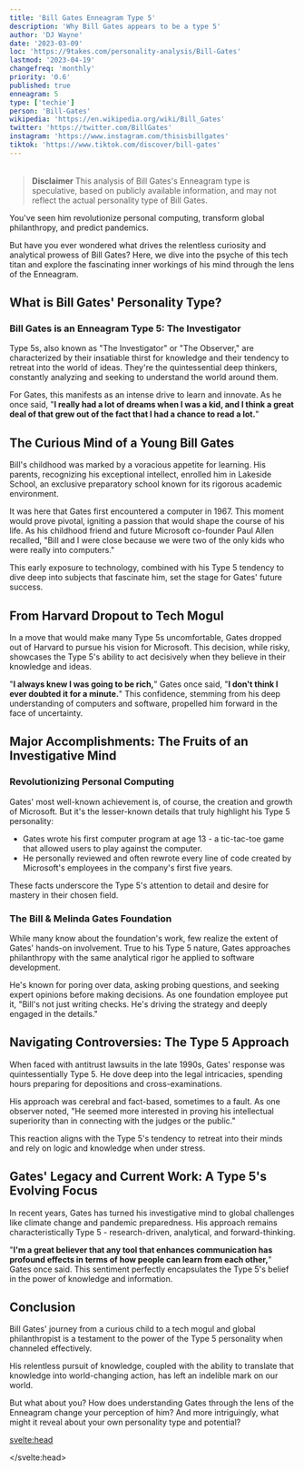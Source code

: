 ```yaml
---
title: 'Bill Gates Enneagram Type 5'
description: 'Why Bill Gates appears to be a type 5'
author: 'DJ Wayne'
date: '2023-03-09'
loc: 'https://9takes.com/personality-analysis/Bill-Gates'
lastmod: '2023-04-19'
changefreq: 'monthly'
priority: '0.6'
published: true
enneagram: 5
type: ['techie']
person: 'Bill-Gates'
wikipedia: 'https://en.wikipedia.org/wiki/Bill_Gates'
twitter: 'https://twitter.com/BillGates'
instagram: 'https://www.instagram.com/thisisbillgates'
tiktok: 'https://www.tiktok.com/discover/bill-gates'
---
```


<script>
	import  PopCard  from "$lib/components/atoms/PopCard.svelte";
</script>
<div
	style="display: flex;
    justify-content: center;
    margin: 1rem 0;
	"
>
	<PopCard
		image={`/types/5s/${'Bill-Gates'}.webp`}
		showIcon={false}
		enneagramType="5"
		displayText="Bill Gates"
		subtext=""
	/>
</div>

> **Disclaimer** This analysis of Bill Gates's Enneagram type is speculative, based on publicly available information, and may not reflect the actual personality type of Bill Gates.

<p class="firstLetter">You've seen him revolutionize personal computing, transform global philanthropy, and predict pandemics.</p>

But have you ever wondered what drives the relentless curiosity and analytical prowess of Bill Gates? Here, we dive into the psyche of this tech titan and explore the fascinating inner workings of his mind through the lens of the Enneagram.

## What is Bill Gates' Personality Type?

### Bill Gates is an Enneagram Type 5: The Investigator

Type 5s, also known as "The Investigator" or "The Observer," are characterized by their insatiable thirst for knowledge and their tendency to retreat into the world of ideas. They're the quintessential deep thinkers, constantly analyzing and seeking to understand the world around them.

For Gates, this manifests as an intense drive to learn and innovate. As he once said, "**I really had a lot of dreams when I was a kid, and I think a great deal of that grew out of the fact that I had a chance to read a lot.**"

## The Curious Mind of a Young Bill Gates

Bill's childhood was marked by a voracious appetite for learning. His parents, recognizing his exceptional intellect, enrolled him in Lakeside School, an exclusive preparatory school known for its rigorous academic environment.

It was here that Gates first encountered a computer in 1967. This moment would prove pivotal, igniting a passion that would shape the course of his life. As his childhood friend and future Microsoft co-founder Paul Allen recalled, "Bill and I were close because we were two of the only kids who were really into computers."

This early exposure to technology, combined with his Type 5 tendency to dive deep into subjects that fascinate him, set the stage for Gates' future success.

## From Harvard Dropout to Tech Mogul

In a move that would make many Type 5s uncomfortable, Gates dropped out of Harvard to pursue his vision for Microsoft. This decision, while risky, showcases the Type 5's ability to act decisively when they believe in their knowledge and ideas.

"**I always knew I was going to be rich,**" Gates once said, "**I don't think I ever doubted it for a minute.**" This confidence, stemming from his deep understanding of computers and software, propelled him forward in the face of uncertainty.

## Major Accomplishments: The Fruits of an Investigative Mind

### Revolutionizing Personal Computing

Gates' most well-known achievement is, of course, the creation and growth of Microsoft. But it's the lesser-known details that truly highlight his Type 5 personality:

- Gates wrote his first computer program at age 13 - a tic-tac-toe game that allowed users to play against the computer.
- He personally reviewed and often rewrote every line of code created by Microsoft's employees in the company's first five years.

These facts underscore the Type 5's attention to detail and desire for mastery in their chosen field.

### The Bill & Melinda Gates Foundation

While many know about the foundation's work, few realize the extent of Gates' hands-on involvement. True to his Type 5 nature, Gates approaches philanthropy with the same analytical rigor he applied to software development.

He's known for poring over data, asking probing questions, and seeking expert opinions before making decisions. As one foundation employee put it, "Bill's not just writing checks. He's driving the strategy and deeply engaged in the details."

## Navigating Controversies: The Type 5 Approach

When faced with antitrust lawsuits in the late 1990s, Gates' response was quintessentially Type 5. He dove deep into the legal intricacies, spending hours preparing for depositions and cross-examinations.

His approach was cerebral and fact-based, sometimes to a fault. As one observer noted, "He seemed more interested in proving his intellectual superiority than in connecting with the judges or the public."

This reaction aligns with the Type 5's tendency to retreat into their minds and rely on logic and knowledge when under stress.

## Gates' Legacy and Current Work: A Type 5's Evolving Focus

In recent years, Gates has turned his investigative mind to global challenges like climate change and pandemic preparedness. His approach remains characteristically Type 5 - research-driven, analytical, and forward-thinking.

"**I'm a great believer that any tool that enhances communication has profound effects in terms of how people can learn from each other,**" Gates once said. This sentiment perfectly encapsulates the Type 5's belief in the power of knowledge and information.

## Conclusion

Bill Gates' journey from a curious child to a tech mogul and global philanthropist is a testament to the power of the Type 5 personality when channeled effectively.

His relentless pursuit of knowledge, coupled with the ability to translate that knowledge into world-changing action, has left an indelible mark on our world.

But what about you? How does understanding Gates through the lens of the Enneagram change your perception of him? And more intriguingly, what might it reveal about your own personality type and potential?

<svelte:head>

<script type="application/ld+json">
{
  "@context": "http://schema.org",
  "@graph": [
    {
      "@type": "Article",
      "articleBody": "You've seen him revolutionize personal computing, transform global philanthropy, and predict pandemics. But have you ever wondered what drives the relentless curiosity and analytical prowess of Bill Gates? Today, we dive deep into the psyche of this tech titan and explore the fascinating inner workings of his mind through the lens of the Enneagram. This article explores Bill Gates' personality from the perspective of the Enneagram Type 5, delving into his upbringing, rise to fame, major accomplishments, and how he has navigated challenges and controversies.",
      "author": {
        "@type": "Person",
        "name": "DJ Wayne",
        "sameAs": ["https://www.instagram.com/djwayne3/", "https://www.youtube.com/@djwayne3", "https://www.linkedin.com/in/davidtwayne/", "https://twitter.com/djwayne3"]
      },
      "dateModified": "2024-07-09",
      "datePublished": "2024-07-09",
      "description": "This blog post examines Bill Gates' personality through the lens of the Enneagram Type 5, exploring his upbringing, rise to fame, major accomplishments, and how he has handled challenges and controversies.",
      "headline": "The Mind Behind Microsoft: Unveiling Bill Gates' Enneagram Type 5 Personality",
      "image": {
        "@type": "ImageObject",
        "height": 900,
        "url": "https://9takes.com/types/5s/Bill-Gates.webp",
        "width": 900
      },
      "mainEntityOfPage": {
        "@id": "https://9takes.com/personality-analysis/Bill-Gates",
        "@type": "WebPage"
      },
      "mentions": {
        "@type": "Person",
        "name": "Bill Gates",
        "sameAs": [
          "https://en.wikipedia.org/wiki/Bill_Gates",
          "https://www.gatesnotes.com/",
          "https://twitter.com/BillGates"
        ]
      },
      "publisher": {
        "@type": "Organization",
        "sameAs": ["https://www.instagram.com/9takesdotcom/", "https://twitter.com/9takesdotcom"],
        "logo": {
          "@type": "ImageObject",
          "url": "https://9takes.com/brand/darkRubix.png"
        },
        "name": "9takes"
      }
    },
    {
      "@type": "FAQPage",
      "mainEntity": [
        {
          "@type": "Question",
          "name": "What is Bill Gates' Enneagram type?",
          "acceptedAnswer": {
            "@type": "Answer",
            "text": "Bill Gates is an Enneagram Type 5, also known as The Investigator or The Observer. Type 5s are characterized by their insatiable thirst for knowledge, analytical thinking, and tendency to retreat into the world of ideas."
          }
        },
        {
          "@type": "Question",
          "name": "How did Bill Gates' upbringing shape his Enneagram Type 5 personality?",
          "acceptedAnswer": {
            "@type": "Answer",
            "text": "Bill Gates' childhood was marked by a voracious appetite for learning. His early exposure to computers at Lakeside School ignited a passion that would shape his life. This, combined with his Type 5 tendency to dive deep into subjects that fascinate him, set the stage for his future success."
          }
        },
        {
          "@type": "Question",
          "name": "What are some lesser-known facts about Bill Gates that reflect his Enneagram Type 5 traits?",
          "acceptedAnswer": {
            "@type": "Answer",
            "text": "Gates wrote his first computer program at age 13, a tic-tac-toe game. In Microsoft's early years, he personally reviewed and often rewrote every line of code. These facts underscore the Type 5's attention to detail and desire for mastery in their chosen field."
          }
        },
        {
          "@type": "Question",
          "name": "How does Bill Gates approach philanthropy as an Enneagram Type 5?",
          "acceptedAnswer": {
            "@type": "Answer",
            "text": "True to his Type 5 nature, Gates approaches philanthropy with analytical rigor. He's known for poring over data, asking probing questions, and seeking expert opinions before making decisions. This reflects the Type 5's tendency to rely on knowledge and analysis when tackling complex problems."
          }
        },
        {
          "@type": "Question",
          "name": "How has Bill Gates handled controversies as an Enneagram Type 5?",
          "acceptedAnswer": {
            "@type": "Answer",
            "text": "When faced with antitrust lawsuits in the late 1990s, Gates' response was quintessentially Type 5. He dove deep into the legal intricacies, spending hours preparing for depositions. His approach was cerebral and fact-based, reflecting the Type 5's tendency to retreat into their minds and rely on logic when under stress."
          }
        }
      ]
    }
  ]
}
</script>

</svelte:head>

<style lang="scss"></style>
